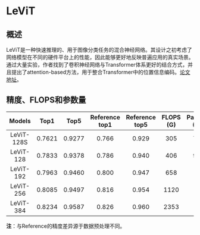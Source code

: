 # LeViT

## 概述
LeViT是一种快速推理的、用于图像分类任务的混合神经网络。其设计之初考虑了网络模型在不同的硬件平台上的性能，因此能够更好地反映普遍应用的真实场景。通过大量实验，作者找到了卷积神经网络与Transformer体系更好的结合方式，并且提出了attention-based方法，用于整合Transformer中的位置信息编码。[论文地址](https://arxiv.org/abs/2104.01136)。

## 精度、FLOPS和参数量

| Models           | Top1 | Top5 | Reference<br>top1 | Reference<br>top5 | FLOPS<br>(G) | Params<br>(M) |
|:--:|:--:|:--:|:--:|:--:|:--:|:--:|
| LeViT-128S | 0.7621 | 0.9277 | 0.766 | 0.929 | 305  | 7.8 |
| LeViT-128  | 0.7833 | 0.9378 | 0.786 | 0.940 | 406  | 9.2 |
| LeViT-192  | 0.7963 | 0.9460 | 0.800 | 0.947 | 658  | 11 |
| LeViT-256  | 0.8085 | 0.9497 | 0.816 | 0.954 | 1120 | 19 |
| LeViT-384  | 0.8234 | 0.9587 | 0.826 | 0.960 | 2353 | 39 |


**注**：与Reference的精度差异源于数据预处理不同。
